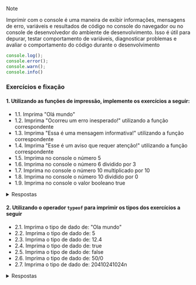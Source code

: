 > [!NOTE]
>Imprimir com o console é uma maneira de exibir informações, mensagens de erro, variáveis e resultados de código no console do navegador ou
>no console de desenvolvedor do ambiente de desenvolvimento. Isso é útil para depurar, testar comportamento de variáveis, diagnosticar problemas e avaliar o comportamento do código durante o desenvolvimento

```javascript
console.log();
console.error();
console.warn();
console.info()
```
### Exercícios e fixação

#### 1. Utilizando as funções de impressão, implemente os exercícios a seguir:
* 1.1\. Imprima "Olá mundo"
* 1.2\. Imprima "Ocorreu um erro inesperado!" utilizando a função correspondente
* 1.3\. Imprima "Essa é uma mensagem informativa!" utilizando a função correspondente
* 1.4\. Imprima "Esse é um aviso que requer atenção!" utilizando a função correspondente
* 1.5\. Imprima no console o número 5
* 1.6\. Imprima no console o número 6 dividido por 3
* 1.7\. Imprima no console o número 10 multiplicado por 10
* 1.8\. Imprima no console o número 10 dividido por 0
* 1.9\. Imprima no console o valor booleano true

<details>
<summary>Respostas</summary>

```javascript
    console.log("Olá mundo!");
    //Output: Olá mundo!

    console.error("Ocorreu um erro inesperado!");
    //Output: Ocorreu um erro inesperado!
    
    console.error("Essa é uma mensagem informativa!");
    //Output: Essa é uma mensagem informativa!

    console.error("Esse é um aviso que requer atenção!");
    //Output: Esse é um aviso que requer atenção!

    console.log(5);
    //Output: 5

    console.log(6/3);
    //Output: 2

    console.log(10*10);
    //Output: 100

    console.log(10/0);
    //Output: Infinity

    console.log(true);
    //Output: true
```
</details>

#### 2. Utilizando o operador `typeof` para imprimir os tipos dos exercícios a seguir
* 2.1\. Imprima o tipo de dado de: "Ola mundo"
* 2.2\. Imprima o tipo de dado de: 5
* 2.3\. Imprima o tipo de dado de: 12.4
* 2.4\. Imprima o tipo de dado de: true
* 2.5\. Imprima o tipo de dado de: false
* 2.6\. Imprima o tipo de dado de: 50/0
* 2.7\. Imprima o tipo de dado de: 20410241024n
<details>
<summary>Respostas</summary>

```javascript

console.log(typeof "Olá mundo");

console.log(typeof 5);

console.log(typeof 12.4)

console.log(typeof true)

console.log(typeof false)

console.log(typeof 50/0)

console.log(typeof 120410241024n)

```
</details>


